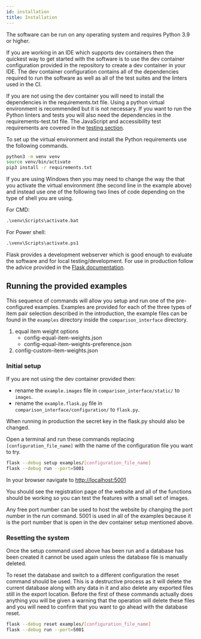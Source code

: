 ```yaml
---
id: installation
title: Installation
---
```


The software can be run on any operating system and requires Python 3.9 or higher.

If you are working in an IDE which supports dev containers then the quickest way to get started with the software is to use the dev container configuration provided in the repository to create a dev container in your IDE. The dev container configuration contains all of the dependencies required to run the software as well as all of the test suites and the linters used in the CI.

If you are not using the dev container you will need to install the dependencies in the requirements.txt file. Using a python virtual environment is recommended but it is not necessary. If you want to run the Python linters and tests you will also need the dependencies in the requirements-test.txt file. The JavaScript and accessibility test requirements are covered in the [testing section](testing.md).

To set up the virtual environment and install the Python requirements use the following commands.

```bash
python3 -m venv venv
source venv/bin/activate
pip3 install -r requirements.txt
```

If you are using Windows then you may need to change the way the that you activate the virtual environment (the second line in the example above) and instead use one of the following two lines of code depending on the type of shell you are using.

For CMD:

```ps
.\venv\Scripts\activate.bat
```

For Power shell:

```ps
.\venv\Scripts\activate.ps1
```

Flask provides a development webserver which is good enough to evaluate the software and for local testing/development. For use in production follow the advice provided in the [Flask documentation](https://flask.palletsprojects.com/en/3.0.x/deploying/).

## Running the provided examples

This sequence of commands will allow you setup and run one of the pre-configured examples. Examples are provided for each of the three types of item pair selection described in the introduction, the example files can be found in the `examples` directory inside the `comparison_interface` directory.

1. equal item weight options
    + config-equal-item-weights.json
    + config-equal-item-weights-preference.json
1. config-custom-item-weights.json

### Initial setup

If you are not using the dev container provided then:

+ rename the `example.images` file in `comparison_interface/static/` to `images`.
+ rename the `example.flask.py` file in `comparison_interface/configuration/` to `flask.py`.

When running in production the secret key in the flask.py should also be changed.

Open a terminal and run these commands replacing ```[configuration_file_name]``` with the name of the configuration file you want to try.

```bash
flask --debug setup examples/[configuration_file_name]
flask --debug run --port=5001
```

In your browser navigate to <http://localhost:5001>

You should see the registration page of the website and all of the functions should be working so you can test the features with a small set of images.

Any free port number can be used to host the website by changing the port number in the run command. 5001 is used in all of the examples because it is the port number that is open in the dev container setup mentioned above.

### Resetting the system

Once the setup command used above has been run and a database has been created it cannot be used again unless the database file is manually deleted.

To reset the database and switch to a different configuration the reset command should be used. This is a destructive process as it will delete the current database along with any data in it and also delete any exported files still in the export location. Before the first of these commands actually does anything you will be given a warning that the operation will delete these files and you will need to confirm that you want to go ahead with the database reset.

```bash
flask --debug reset examples/[configuration_file_name]
flask --debug run --port=5001
```
